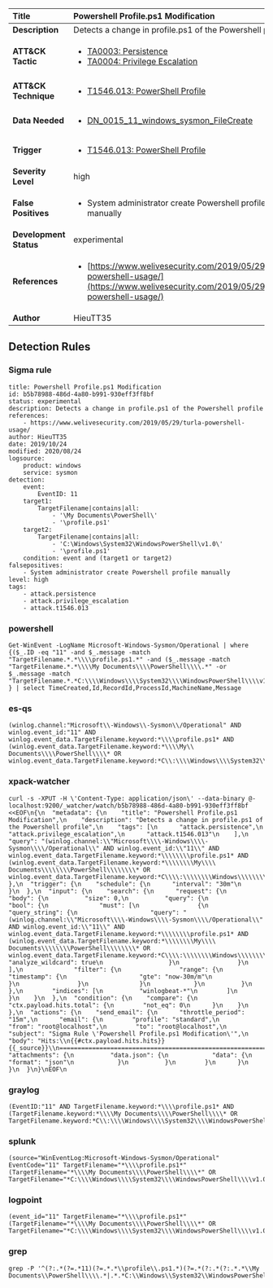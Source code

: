 | Title                    | Powershell Profile.ps1 Modification       |
|:-------------------------|:------------------|
| **Description**          | Detects a change in profile.ps1 of the Powershell profile |
| **ATT&amp;CK Tactic**    |  <ul><li>[TA0003: Persistence](https://attack.mitre.org/tactics/TA0003)</li><li>[TA0004: Privilege Escalation](https://attack.mitre.org/tactics/TA0004)</li></ul>  |
| **ATT&amp;CK Technique** | <ul><li>[T1546.013: PowerShell Profile](https://attack.mitre.org/techniques/T1546/013)</li></ul>  |
| **Data Needed**          | <ul><li>[DN_0015_11_windows_sysmon_FileCreate](../Data_Needed/DN_0015_11_windows_sysmon_FileCreate.md)</li></ul>  |
| **Trigger**              | <ul><li>[T1546.013: PowerShell Profile](../Triggers/T1546.013.md)</li></ul>  |
| **Severity Level**       | high |
| **False Positives**      | <ul><li>System administrator create Powershell profile manually</li></ul>  |
| **Development Status**   | experimental |
| **References**           | <ul><li>[https://www.welivesecurity.com/2019/05/29/turla-powershell-usage/](https://www.welivesecurity.com/2019/05/29/turla-powershell-usage/)</li></ul>  |
| **Author**               | HieuTT35 |


## Detection Rules

### Sigma rule

```
title: Powershell Profile.ps1 Modification
id: b5b78988-486d-4a80-b991-930eff3ff8bf
status: experimental
description: Detects a change in profile.ps1 of the Powershell profile
references:
    - https://www.welivesecurity.com/2019/05/29/turla-powershell-usage/
author: HieuTT35
date: 2019/10/24
modified: 2020/08/24
logsource:
    product: windows
    service: sysmon
detection:
    event:
        EventID: 11
    target1:
        TargetFilename|contains|all: 
            - '\My Documents\PowerShell\'
            - '\profile.ps1'
    target2:
        TargetFilename|contains|all: 
            - 'C:\Windows\System32\WindowsPowerShell\v1.0\'
            - '\profile.ps1'
    condition: event and (target1 or target2)
falsepositives:
    - System administrator create Powershell profile manually
level: high
tags:
    - attack.persistence
    - attack.privilege_escalation
    - attack.t1546.013

```





### powershell
    
```
Get-WinEvent -LogName Microsoft-Windows-Sysmon/Operational | where {($_.ID -eq "11" -and $_.message -match "TargetFilename.*.*\\\\profile.ps1.*" -and ($_.message -match "TargetFilename.*.*\\\\My Documents\\\\PowerShell\\\\.*" -or $_.message -match "TargetFilename.*.*C:\\\\Windows\\\\System32\\\\WindowsPowerShell\\\\v1.0\\\\.*")) } | select TimeCreated,Id,RecordId,ProcessId,MachineName,Message
```


### es-qs
    
```
(winlog.channel:"Microsoft\\-Windows\\-Sysmon\\/Operational" AND winlog.event_id:"11" AND winlog.event_data.TargetFilename.keyword:*\\\\profile.ps1* AND (winlog.event_data.TargetFilename.keyword:*\\\\My\\ Documents\\\\PowerShell\\\\* OR winlog.event_data.TargetFilename.keyword:*C\\:\\\\Windows\\\\System32\\\\WindowsPowerShell\\\\v1.0\\\\*))
```


### xpack-watcher
    
```
curl -s -XPUT -H \'Content-Type: application/json\' --data-binary @- localhost:9200/_watcher/watch/b5b78988-486d-4a80-b991-930eff3ff8bf <<EOF\n{\n  "metadata": {\n    "title": "Powershell Profile.ps1 Modification",\n    "description": "Detects a change in profile.ps1 of the Powershell profile",\n    "tags": [\n      "attack.persistence",\n      "attack.privilege_escalation",\n      "attack.t1546.013"\n    ],\n    "query": "(winlog.channel:\\"Microsoft\\\\-Windows\\\\-Sysmon\\\\/Operational\\" AND winlog.event_id:\\"11\\" AND winlog.event_data.TargetFilename.keyword:*\\\\\\\\profile.ps1* AND (winlog.event_data.TargetFilename.keyword:*\\\\\\\\My\\\\ Documents\\\\\\\\PowerShell\\\\\\\\* OR winlog.event_data.TargetFilename.keyword:*C\\\\:\\\\\\\\Windows\\\\\\\\System32\\\\\\\\WindowsPowerShell\\\\\\\\v1.0\\\\\\\\*))"\n  },\n  "trigger": {\n    "schedule": {\n      "interval": "30m"\n    }\n  },\n  "input": {\n    "search": {\n      "request": {\n        "body": {\n          "size": 0,\n          "query": {\n            "bool": {\n              "must": [\n                {\n                  "query_string": {\n                    "query": "(winlog.channel:\\"Microsoft\\\\-Windows\\\\-Sysmon\\\\/Operational\\" AND winlog.event_id:\\"11\\" AND winlog.event_data.TargetFilename.keyword:*\\\\\\\\profile.ps1* AND (winlog.event_data.TargetFilename.keyword:*\\\\\\\\My\\\\ Documents\\\\\\\\PowerShell\\\\\\\\* OR winlog.event_data.TargetFilename.keyword:*C\\\\:\\\\\\\\Windows\\\\\\\\System32\\\\\\\\WindowsPowerShell\\\\\\\\v1.0\\\\\\\\*))",\n                    "analyze_wildcard": true\n                  }\n                }\n              ],\n              "filter": {\n                "range": {\n                  "timestamp": {\n                    "gte": "now-30m/m"\n                  }\n                }\n              }\n            }\n          }\n        },\n        "indices": [\n          "winlogbeat-*"\n        ]\n      }\n    }\n  },\n  "condition": {\n    "compare": {\n      "ctx.payload.hits.total": {\n        "not_eq": 0\n      }\n    }\n  },\n  "actions": {\n    "send_email": {\n      "throttle_period": "15m",\n      "email": {\n        "profile": "standard",\n        "from": "root@localhost",\n        "to": "root@localhost",\n        "subject": "Sigma Rule \'Powershell Profile.ps1 Modification\'",\n        "body": "Hits:\\n{{#ctx.payload.hits.hits}}{{_source}}\\n================================================================================\\n{{/ctx.payload.hits.hits}}",\n        "attachments": {\n          "data.json": {\n            "data": {\n              "format": "json"\n            }\n          }\n        }\n      }\n    }\n  }\n}\nEOF\n
```


### graylog
    
```
(EventID:"11" AND TargetFilename.keyword:*\\\\profile.ps1* AND (TargetFilename.keyword:*\\\\My Documents\\\\PowerShell\\\\* OR TargetFilename.keyword:*C\\:\\\\Windows\\\\System32\\\\WindowsPowerShell\\\\v1.0\\\\*))
```


### splunk
    
```
(source="WinEventLog:Microsoft-Windows-Sysmon/Operational" EventCode="11" TargetFilename="*\\\\profile.ps1*" (TargetFilename="*\\\\My Documents\\\\PowerShell\\\\*" OR TargetFilename="*C:\\\\Windows\\\\System32\\\\WindowsPowerShell\\\\v1.0\\\\*"))
```


### logpoint
    
```
(event_id="11" TargetFilename="*\\\\profile.ps1*" (TargetFilename="*\\\\My Documents\\\\PowerShell\\\\*" OR TargetFilename="*C:\\\\Windows\\\\System32\\\\WindowsPowerShell\\\\v1.0\\\\*"))
```


### grep
    
```
grep -P '^(?:.*(?=.*11)(?=.*.*\\profile\\.ps1.*)(?=.*(?:.*(?:.*.*\\My Documents\\PowerShell\\\\.*|.*.*C:\\Windows\\System32\\WindowsPowerShell\\v1\\.0\\\\.*))))'
```



